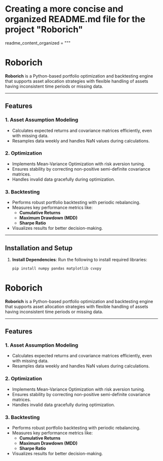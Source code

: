 # Creating a more concise and organized README.md file for the project "Roborich"

readme_content_organized = """
# Roborich

**Roborich** is a Python-based portfolio optimization and backtesting engine that supports asset allocation strategies with flexible handling of assets having inconsistent time periods or missing data.

---

## Features

### 1. **Asset Assumption Modeling**
- Calculates expected returns and covariance matrices efficiently, even with missing data.
- Resamples data weekly and handles NaN values during calculations.

### 2. **Optimization**
- Implements Mean-Variance Optimization with risk aversion tuning.
- Ensures stability by correcting non-positive semi-definite covariance matrices.
- Handles invalid data gracefully during optimization.

### 3. **Backtesting**
- Performs robust portfolio backtesting with periodic rebalancing.
- Measures key performance metrics like:
  - **Cumulative Returns**
  - **Maximum Drawdown (MDD)**
  - **Sharpe Ratio**
- Visualizes results for better decision-making.


---

## Installation and Setup

1. **Install Dependencies**:
   Run the following to install required libraries:
   ```bash
   pip install numpy pandas matplotlib cvxpy


# Roborich

**Roborich** is a Python-based portfolio optimization and backtesting engine that supports asset allocation strategies with flexible handling of assets having inconsistent time periods or missing data.

---

## Features

### 1. **Asset Assumption Modeling**
- Calculates expected returns and covariance matrices efficiently, even with missing data.
- Resamples data weekly and handles NaN values during calculations.

### 2. **Optimization**
- Implements Mean-Variance Optimization with risk aversion tuning.
- Ensures stability by correcting non-positive semi-definite covariance matrices.
- Handles invalid data gracefully during optimization.

### 3. **Backtesting**
- Performs robust portfolio backtesting with periodic rebalancing.
- Measures key performance metrics like:
  - **Cumulative Returns**
  - **Maximum Drawdown (MDD)**
  - **Sharpe Ratio**
- Visualizes results for better decision-making.
